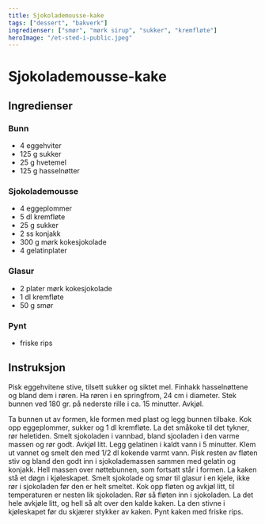 ```yaml
---
title: Sjokolademousse-kake
tags: ["dessert", "bakverk"]
ingredienser: ["smør", "mørk sirup", "sukker", "kremfløte"]
heroImage: "/et-sted-i-public.jpeg"
---
```


# Sjokolademousse-kake

## Ingredienser

### Bunn

- 4 eggehviter
- 125 g sukker
- 25 g hvetemel
- 125 g hasselnøtter

### Sjokolademousse

- 4 eggeplommer
- 5 dl kremfløte
- 25 g sukker
- 2 ss konjakk
- 300 g mørk kokesjokolade
- 4 gelatinplater

### Glasur

- 2 plater mørk kokesjokolade
- 1 dl kremfløte
- 50 g smør

### Pynt

- friske rips

## Instruksjon

Pisk eggehvitene stive, tilsett sukker og siktet mel. Finhakk hasselnøttene og bland dem i røren. Ha røren i en springfrom, 24 cm i diameter. Stek bunnen ved 180 gr. på nederste rille i ca. 15 minutter. Avkjøl.

Ta bunnen ut av formen, kle formen med plast og legg bunnen tilbake. Kok opp eggeplommer, sukker og 1 dl kremfløte. La det småkoke til det tykner, rør heletiden. Smelt sjokoladen i vannbad, bland sjooladen i den varme massen og rør godt. Avkjøl litt. Legg gelatinen i kaldt vann i 5 minutter. Klem ut vannet og smelt den med 1/2 dl kokende varmt vann. Pisk resten av fløten stiv og bland den godt inn i sjokolademassen sammen med gelatin og konjakk. Hell massen over nøttebunnen, som fortsatt står i formen. La kaken stå et døgn i kjøleskapet. Smelt sjokolade og smør til glasur i en kjele, ikke rør i sjokoladen før den er helt smeltet. Kok opp fløten og avkjøl litt, til temperaturen er nesten lik sjokoladen. Rør så fløten inn i sjokoladen. La det hele avkjøle litt, og hell så alt over den kalde kaken. La den stivne i kjøleskapet før du skjærer stykker av kaken. Pynt kaken med friske rips.
